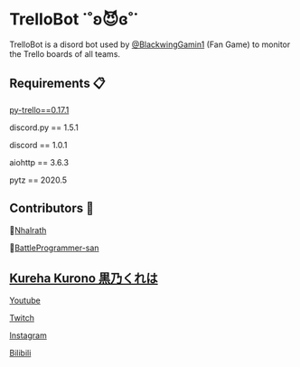 # TrelloBot ˙˚ʚ😈ɞ˚˙
TrelloBot is a disord bot used by [@BlackwingGamin1](https://twitter.com/BlackwingGamin1) (Fan Game) to monitor the Trello boards of all teams. 

## Requirements 📋
[py-trello==0.17.1](https://github.com/sarumont/py-trello)

discord.py == 1.5.1

discord == 1.0.1 

aiohttp == 3.6.3

pytz == 2020.5

## Contributors 🤝

🌱[Nhalrath](https://github.com/Nhalrath)

🌱[BattleProgrammer-san](https://github.com/BattleProgrammer-san)

## [Kureha Kurono 黒乃くれは](https://twitter.com/KurehaKurono)

[Youtube](https://www.youtube.com/channel/UCFVkfdFmaOh7BCtrqw8YvaA)

[Twitch](https://www.twitch.tv/kurehakurono)

[Instagram](https://www.instagram.com/kurehakurono/)

[Bilibili](https://space.bilibili.com/421435246)
